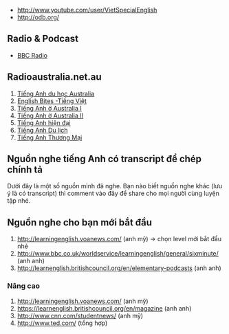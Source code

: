 - http://www.youtube.com/user/VietSpecialEnglish
- http://odb.org/

## Radio & Podcast

- [BBC Radio](http://www.bbc.co.uk/radio/player/bbc_world_service)

## Radioaustralia.net.au

1. [Tiếng Anh du học Australia](http://www.radioaustralia.net.au/vietnamese/learn-english/series/tiếng-anh-du-học-australia)
1. [English Bites -Tiếng Việt](http://www.radioaustralia.net.au/vietnamese/learn-english/series/english-bites-tiếng-việt)
1. [Tiếng Anh ở Australia I](http://www.radioaustralia.net.au/vietnamese/learn-english/series/tiếng-anh-ở-australia-i)
1. [Tiếng Anh ở Australia II](http://www.radioaustralia.net.au/vietnamese/learn-english/series/tiếng-anh-ở-australia-ii)
1. [Tiếng Anh hiện đại](http://www.radioaustralia.net.au/vietnamese/learn-english/features)
1. [Tiếng Anh Du lịch](http://www.radioaustralia.net.au/vietnamese/learn-english/series/tiếng-anh-du-lịch)
1. [Tiếng Anh Thương Mại](http://www.radioaustralia.net.au/vietnamese/learn-english/series/tiếng-anh-thương-mại)

## Nguồn nghe tiếng Anh có transcript để chép chính tả

Dưới đây là một số nguồn mình đã nghe. Bạn nào biết nguồn nghe khác (lưu ý là có transcript) thì comment vào đây để share cho mọi người cùng luyện tập nhé.

## Nguồn nghe cho bạn mới bắt đầu

1. http://learningenglish.voanews.com/ (anh mỹ) -> chọn level mới bắt đầu nhé
1. http://www.bbc.co.uk/worldservice/learningenglish/general/sixminute/ (anh anh)
1. http://learnenglish.britishcouncil.org/en/elementary-podcasts (anh anh)

### Nâng cao

1. http://learningenglish.voanews.com/ (anh mỹ)
1. https://learnenglish.britishcouncil.org/en/magazine (anh anh)
1. http://www.cnn.com/studentnews/ (anh mỹ)
1. http://www.ted.com/ (tổng hợp)
